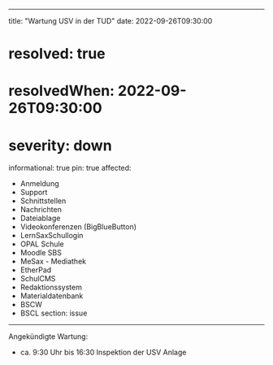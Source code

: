 
---
title: "Wartung USV in der TUD"
date: 2022-09-26T09:30:00
# resolved: true
# resolvedWhen: 2022-09-26T09:30:00
# severity: down
informational: true
pin: true 
affected:
- Anmeldung
- Support
- Schnittstellen
- Nachrichten
- Dateiablage
- Videokonferenzen (BigBlueButton)
- LernSaxSchullogin
- OPAL Schule
- Moodle SBS
- MeSax - Mediathek
- EtherPad
- SchulCMS
- Redaktionssystem
- Materialdatenbank
- BSCW
- BSCL
section: issue
---

Angekündigte Wartung:

* ca. 9:30 Uhr bis 16:30 Inspektion der USV Anlage
